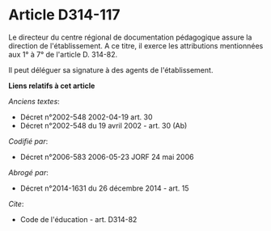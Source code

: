 # Article D314-117

Le directeur du centre régional de documentation pédagogique assure la direction de l'établissement. A ce titre, il exerce
les attributions mentionnées aux 1° à 7° de l'article D. 314-82. 

Il peut déléguer sa signature à des agents de l'établissement.

**Liens relatifs à cet article**

_Anciens textes_:

  - Décret n°2002-548 2002-04-19 art. 30
  - Décret n°2002-548 du 19 avril 2002 - art. 30 (Ab)

_Codifié par_:

  - Décret n°2006-583 2006-05-23 JORF 24 mai 2006

_Abrogé par_:

  - Décret n°2014-1631 du 26 décembre 2014 - art. 15

_Cite_:

  - Code de l'éducation - art. D314-82
